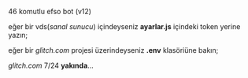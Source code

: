46 komutlu efso bot (v12)

eğer bir vds(*sanal sunucu*) içindeyseniz **ayarlar.js** içindeki token yerine yazın;

eğer bir *glitch.com* projesi üzerindeyseniz **.env** klasöriüne bakın;




*glitch.com* 7/24 **yakında**...
